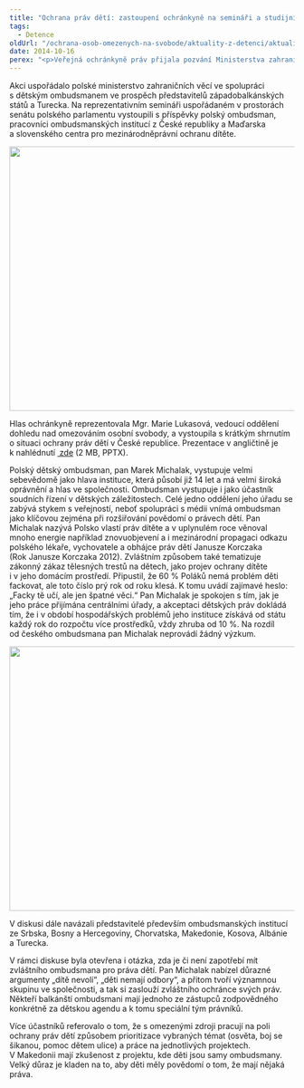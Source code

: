 ```yaml
---
title: "Ochrana práv dětí: zastoupení ochránkyně na semináři a studijní návštěvě v Polsku"
tags:
  - Detence
oldUrl: "/ochrana-osob-omezenych-na-svobode/aktuality-z-detenci/aktuality-z-detenci-2014/ochrana-prav-deti-zastoupeni-ochrankyne-na-seminari-a-studijni-navsteve-v-polsku/"
date: 2014-10-16
perex: "<p>Veřejná ochránkyně práv přijala pozvání Ministerstva zahraničních věcí Polské republiky k představení své činnosti na semináři o ochraně práv dětí konaném 30. září ve Varšavě. </p>"
---
```


<!-- imported from the old website -->

<p>Akci uspořádalo polské ministerstvo zahraničních věcí ve spolupráci s dětským ombudsmanem ve prospěch představitelů západobalkánských států a Turecka. Na reprezentativním semináři uspořádaném v prostorách senátu polského parlamentu vystoupili s příspěvky polský ombudsman, pracovníci ombudsmanských institucí z České republiky a Maďarska a slovenského centra pro mezinárodněprávní ochranu dítěte.</p><p><img src="https://www.ochrance.cz/uploads/RTEmagicC_polsko-1_01.jpg.jpg" height="467" width="623" alt="" /></p><p>Hlas ochránkyně reprezentovala Mgr. Marie Lukasová, vedoucí oddělení dohledu nad omezováním osobní svobody, a vystoupila s krátkým shrnutím o situaci ochrany práv dětí v České republice. Prezentace v angličtině je k nahlédnutí <a title="Otevření do nového okna" href="/uploads-import/ochrana_osob/Protection-of-CHR_Lukasova.pptx" target="_blank"> zde</a> (2 MB, PPTX).</p><p>Polský dětský ombudsman, pan Marek Michalak, vystupuje velmi sebevědomě jako hlava instituce, která působí již 14 let a má velmi široká oprávnění a hlas ve společnosti. Ombudsman vystupuje i jako účastník soudních řízení v dětských záležitostech. Celé jedno oddělení jeho úřadu se zabývá stykem s veřejností, neboť spolupráci s médii vnímá ombudsman jako klíčovou zejména při rozšiřování povědomí o právech dětí. Pan Michalak nazývá Polsko vlastí práv dítěte a v uplynulém roce věnoval mnoho energie například znovuobjevení a i mezinárodní propagaci odkazu polského lékaře, vychovatele a obhájce práv dětí Janusze Korczaka (Rok Janusze Korczaka 2012). Zvláštním způsobem také tematizuje zákonný zákaz tělesných trestů na dětech, jako projev ochrany dítěte i v jeho domácím prostředí. Připustil, že 60 % Poláků nemá problém děti fackovat, ale toto číslo prý rok od roku klesá. K tomu uvádí zajímavé heslo: „Facky tě učí, ale jen špatné věci.“ Pan Michalak je spokojen s tím, jak je jeho práce přijímána centrálními úřady, a akceptaci dětských práv dokládá tím, že i v období hospodářských problémů jeho instituce získává od státu každý rok do rozpočtu více prostředků, vždy zhruba od 10 %. Na rozdíl od českého ombudsmana pan Michalak neprovádí žádný výzkum. </p><p><img src="https://www.ochrance.cz/uploads/RTEmagicC_polsko-2_01.jpg.jpg" height="467" width="624" alt="" /></p><p>V diskusi dále navázali představitelé především ombudsmanských institucí ze Srbska, Bosny a Hercegoviny, Chorvatska, Makedonie, Kosova, Albánie a Turecka. </p><p>V rámci diskuse byla otevřena i otázka, zda je či není zapotřebí mít zvláštního ombudsmana pro práva dětí. Pan Michalak nabízel důrazné argumenty „dítě nevolí“, „děti nemají odbory“, a přitom tvoří významnou skupinu ve společnosti, a tak si zaslouží zvláštního ochránce svých práv. Někteří balkánští ombudsmani mají jednoho ze zástupců zodpovědného konkrétně za dětskou agendu a k tomu speciální tým právníků.</p><p>Více účastníků referovalo o tom, že s omezenými zdroji pracují na poli ochrany práv dětí způsobem prioritizace vybraných témat (osvěta, boj se šikanou, pomoc dětem ulice) a práce na jednotlivých projektech. V Makedonii mají zkušenost z projektu, kde děti jsou samy ombudsmany. Velký důraz je kladen na to, aby děti měly povědomí o tom, že mají nějaká práva.</p>
